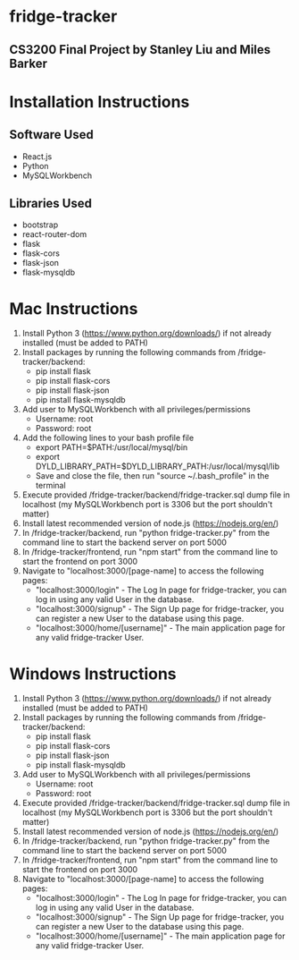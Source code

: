 # fridge-tracker
## CS3200 Final Project by Stanley Liu and Miles Barker

# Installation Instructions

## Software Used
- React.js
- Python
- MySQLWorkbench

## Libraries Used
- bootstrap
- react-router-dom
- flask
- flask-cors
- flask-json
- flask-mysqldb

# Mac Instructions
1. Install Python 3 (https://www.python.org/downloads/) if not already installed (must be added to PATH)
2. Install packages by running the following commands from /fridge-tracker/backend:
    * pip install flask
    * pip install flask-cors
    * pip install flask-json
    * pip install flask-mysqldb
3. Add user to MySQLWorkbench with all privileges/permissions
    * Username: root
    * Password: root
4. Add the following lines to your bash profile file
    * export PATH=$PATH:/usr/local/mysql/bin
    * export DYLD_LIBRARY_PATH=$DYLD_LIBRARY_PATH:/usr/local/mysql/lib
    * Save and close the file, then run "source ~/.bash_profile" in the terminal
5. Execute provided /fridge-tracker/backend/fridge-tracker.sql dump file in localhost (my MySQLWorkbench port is 3306 but the port shouldn't matter)
6. Install latest recommended version of node.js (https://nodejs.org/en/)
7. In /fridge-tracker/backend, run "python fridge-tracker.py" from the command line to start the backend server on port 5000
8. In /fridge-tracker/frontend, run "npm start" from the command line to start the frontend on port 3000
9. Navigate to "localhost:3000/[page-name] to access the following pages:
    * "localhost:3000/login" - The Log In page for fridge-tracker, you can log in using any valid User in the database.
    * "localhost:3000/signup" - The Sign Up page for fridge-tracker, you can register a new User to the database using this page.
    * "localhost:3000/home/[username]" - The main application page for any valid fridge-tracker User.

# Windows Instructions
1. Install Python 3 (https://www.python.org/downloads/) if not already installed (must be added to PATH)
2. Install packages by running the following commands from /fridge-tracker/backend:
    * pip install flask
    * pip install flask-cors
    * pip install flask-json
    * pip install flask-mysqldb
3. Add user to MySQLWorkbench with all privileges/permissions
    * Username: root
    * Password: root
4. Execute provided /fridge-tracker/backend/fridge-tracker.sql dump file in localhost (my MySQLWorkbench port is 3306 but the port shouldn't matter)
5. Install latest recommended version of node.js (https://nodejs.org/en/)
6. In /fridge-tracker/backend, run "python fridge-tracker.py" from the command line to start the backend server on port 5000
7. In /fridge-tracker/frontend, run "npm start" from the command line to start the frontend on port 3000
8. Navigate to "localhost:3000/[page-name] to access the following pages:
    * "localhost:3000/login" - The Log In page for fridge-tracker, you can log in using any valid User in the database.
    * "localhost:3000/signup" - The Sign Up page for fridge-tracker, you can register a new User to the database using this page.
    * "localhost:3000/home/[username]" - The main application page for any valid fridge-tracker User.
